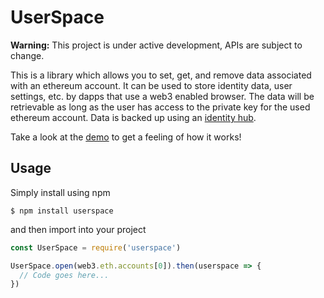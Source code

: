 # UserSpace

**Warning:** This project is under active development, APIs are subject to change.

This is a library which allows you to set, get, and remove data associated with an ethereum account. It can be used to store identity data, user settings, etc. by dapps that use a web3 enabled browser. The data will be retrievable as long as the user has access to the private key for the used ethereum account. Data is backed up using an [identity hub](https://github.com/decentralized-identity/hubs/blob/master/explainer.md).

Take a look at the [demo](https://developer.uport.me/userspace/example/) to get a feeling of how it works!

## Usage
Simply install using npm
```
$ npm install userspace
```
and then import into your project
```js
const UserSpace = require('userspace')

UserSpace.open(web3.eth.accounts[0]).then(userspace => {
  // Code goes here...
})
```

